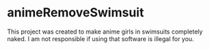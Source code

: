 # animeRemoveSwimsuit
This project was created to make anime girls in swimsuits completely naked. I am not responsible if using that software is illegal for you.
